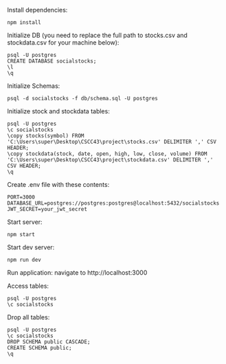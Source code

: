 Install dependencies:
```
npm install
```

Initialize DB (you need to replace the full path to stocks.csv and stockdata.csv for your machine below):
```
psql -U postgres
CREATE DATABASE socialstocks;
\l
\q
```

Initialize Schemas:
```
psql -d socialstocks -f db/schema.sql -U postgres
```

Initialize stock and stockdata tables:
```
psql -U postgres
\c socialstocks
\copy stocks(symbol) FROM 'C:\Users\super\Desktop\CSCC43\project\stocks.csv' DELIMITER ',' CSV HEADER;
\copy stockdata(stock, date, open, high, low, close, volume) FROM 'C:\Users\super\Desktop\CSCC43\project\stockdata.csv' DELIMITER ',' CSV HEADER;
\q
```

Create .env file with these contents:
```
PORT=3000
DATABASE_URL=postgres://postgres:postgres@localhost:5432/socialstocks
JWT_SECRET=your_jwt_secret
```

Start server:
```
npm start
```

Start dev server:
```
npm run dev
```

Run application:
navigate to http://localhost:3000

Access tables:
```
psql -U postgres
\c socialstocks
```

Drop all tables:
```
psql -U postgres
\c socialstocks
DROP SCHEMA public CASCADE;
CREATE SCHEMA public;
\q
```
